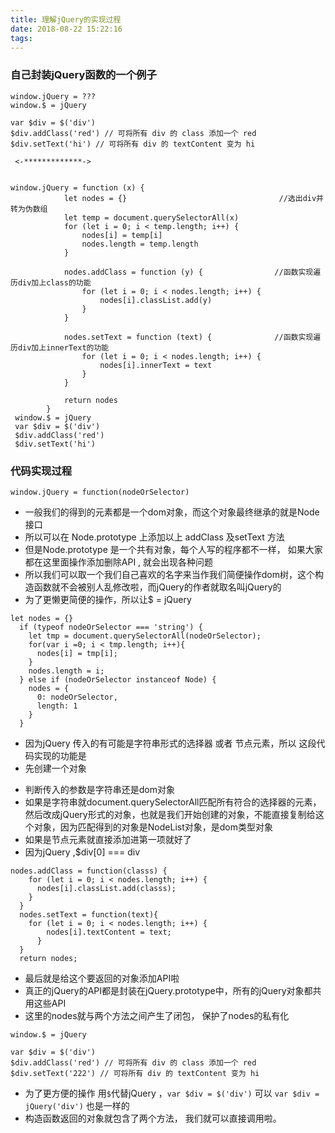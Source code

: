 ```yaml
---
title: 理解jQuery的实现过程
date: 2018-08-22 15:22:16
tags:
---
```

### 自己封装jQuery函数的一个例子
```
window.jQuery = ???
window.$ = jQuery

var $div = $('div')
$div.addClass('red') // 可将所有 div 的 class 添加一个 red
$div.setText('hi') // 可将所有 div 的 textContent 变为 hi

 <-*************->


window.jQuery = function (x) {
            let nodes = {}                                  //选出div并转为伪数组
            let temp = document.querySelectorAll(x)
            for (let i = 0; i < temp.length; i++) {
                nodes[i] = temp[i]
                nodes.length = temp.length
            }                                

            nodes.addClass = function (y) {                //函数实现遍历div加上class的功能
                for (let i = 0; i < nodes.length; i++) {
                    nodes[i].classList.add(y)
                }
            }                              

            nodes.setText = function (text) {              //函数实现遍历div加上innerText的功能
                for (let i = 0; i < nodes.length; i++) {
                    nodes[i].innerText = text
                }
            }

            return nodes
        }
 window.$ = jQuery
 var $div = $('div')
 $div.addClass('red')
 $div.setText('hi')
 ```
 ### 代码实现过程
 ```
 window.jQuery = function(nodeOrSelector)
 ```
+ 一般我们的得到的元素都是一个dom对象，而这个对象最终继承的就是Node接口
+ 所以可以在 Node.prototype 上添加以上 addClass 及setText 方法
+ 但是Node.prototype 是一个共有对象，每个人写的程序都不一样， 如果大家都在这里面操作添加删除API , 就会出现各种问题
+ 所以我们可以取一个我们自己喜欢的名字来当作我们简便操作dom树，这个构造函数就不会被别人乱修改啦，而jQuery的作者就取名叫jQuery的
+ 为了更懒更简便的操作，所以让$ = jQuery
```
let nodes = {}
  if (typeof nodeOrSelector === 'string') {
    let tmp = document.querySelectorAll(nodeOrSelector);
    for(var i =0; i < tmp.length; i++){
      nodes[i] = tmp[i];
    }
    nodes.length = i;
  } else if (nodeOrSelector instanceof Node) {
    nodes = {
      0: nodeOrSelector,
      length: 1
    }
  }
  ```
+ 因为jQuery 传入的有可能是字符串形式的选择器 或者 节点元素，所以 这段代码实现的功能是
+ 先创建一个对象
- 判断传入的参数是字符串还是dom对象
- 如果是字符串就document.querySelectorAll匹配所有符合的选择器的元素，然后改成jQuery形式的对象，也就是我们开始创建的对象，不能直接复制给这个对象，因为匹配得到的对象是NodeList对象，是dom类型对象
- 如果是节点元素就直接添加进第一项就好了
- 因为jQuery ,$div[0] === div
```
nodes.addClass = function(classs) {
    for (let i = 0; i < nodes.length; i++) {
      nodes[i].classList.add(classs);
    }
  }
  nodes.setText = function(text){
    for (let i = 0; i < nodes.length; i++) {
        nodes[i].textContent = text;
      }
  }
  return nodes;
  ```
- 最后就是给这个要返回的对象添加API啦
- 真正的jQuery的API都是封装在jQuery.prototype中，所有的jQuery对象都共用这些API
- 这里的nodes就与两个方法之间产生了闭包， 保护了nodes的私有化
```
window.$ = jQuery

var $div = $('div')
$div.addClass('red') // 可将所有 div 的 class 添加一个 red
$div.setText('222') // 可将所有 div 的 textContent 变为 hi
```
- 为了更方便的操作 用```$```代替jQuery ，```var $div = $('div')``` 可以 ```var $div = jQuery('div')``` 也是一样的
- 构造函数返回的对象就包含了两个方法， 我们就可以直接调用啦。